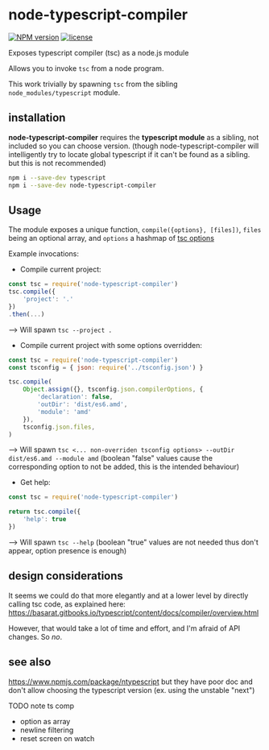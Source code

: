 # node-typescript-compiler
[![NPM version](https://badge.fury.io/js/node-typescript-compiler.png)](http://badge.fury.io/js/node-typescript-compiler)
[![license](http://img.shields.io/badge/license-public_domain-brightgreen.png)](http://unlicense.org/)

Exposes typescript compiler (tsc) as a node.js module

Allows you to invoke `tsc` from a node program.

This work trivially by spawning `tsc` from the sibling `node_modules/typescript` module.


## installation
**node-typescript-compiler** requires the **typescript module** as a sibling, not included so you can choose version.
(though node-typescript-compiler will intelligently try to locate global typescript if it can't be found as a sibling. but this is not recommended)

```bash
npm i --save-dev typescript
npm i --save-dev node-typescript-compiler
```

## Usage

The module exposes a unique function, `compile({options}, [files])`,
`files` being an optional array,
and `options` a hashmap of [tsc options](https://www.typescriptlang.org/docs/handbook/compiler-options.html)

Example invocations:

* Compile current project:

```js
const tsc = require('node-typescript-compiler')
tsc.compile({
	'project': '.'
})
.then(...)
```
--> Will spawn `tsc --project .`

* Compile current project with some options overridden:

```js
const tsc = require('node-typescript-compiler')
const tsconfig = { json: require('../tsconfig.json') }

tsc.compile(
	Object.assign({}, tsconfig.json.compilerOptions, {
		'declaration': false,
		'outDir': 'dist/es6.amd',
		'module': 'amd'
	}),
	tsconfig.json.files,
)
```
--> Will spawn `tsc <... non-overriden tsconfig options> --outDir dist/es6.amd --module amd`
 (boolean "false" values cause the corresponding option to not be added, this is the intended behaviour)

* Get help:

```js
const tsc = require('node-typescript-compiler')

return tsc.compile({
	'help': true
})
```
--> Will spawn `tsc --help` (boolean "true" values are not needed thus don't appear, option presence is enough)

## design considerations
It seems we could do that more elegantly and at a lower level by directly calling tsc code, as explained here: https://basarat.gitbooks.io/typescript/content/docs/compiler/overview.html

However, that would take a lot of time and effort, and I'm afraid of API changes. So *no*.

## see also
https://www.npmjs.com/package/ntypescript but they have poor doc and don't allow choosing the typescript version (ex. using the unstable "next")

TODO note ts comp
- option as array
- newline filtering
- reset screen on watch
